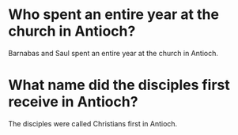 # Who spent an entire year at the church in Antioch?

Barnabas and Saul spent an entire year at the church in Antioch.

# What name did the disciples first receive in Antioch?

The disciples were called Christians first in Antioch.
